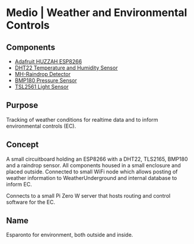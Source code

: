 # Medio | Weather and Environmental Controls

## Components
- [Adafruit HUZZAH ESP8266](https://shop.pimoroni.com/products/adafruit-huzzah-esp8266-breakout)
- [DHT22 Temperature and Humidity Sensor](https://www.amazon.co.uk/dp/B06Y37X9G4/)
- [MH-Raindrop Detector](https://www.amazon.co.uk/dp/B01H5M2VKW/)
- [BMP180 Pressure Sensor](https://www.amazon.co.uk/gp/product/B00YM2SFK4/)
- [TSL2561 Light Sensor](https://www.amazon.co.uk/gp/product/B0714N3RDB/)

## Purpose
Tracking of weather conditions for realtime data and to inform environmental controls (EC).

## Concept
A small circuitboard holding an ESP8266 with a DHT22, TLS2165, BMP180 and a raindrop sensor. All components housed in a small enclosure and placed outside. Connected to small WiFi node which allows posting of weather information to WeatherUnderground and internal database to inform EC.

Connects to a small Pi Zero W server that hosts routing and control software for the EC.

## Name
Esparonto for environment, both outside and inside.


